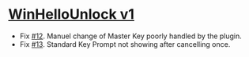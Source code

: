 ﻿# [WinHelloUnlock v1](https://github.com/Angelelz/WinHelloUnlock/releases/tag/v1)

- Fix [#12](https://github.com/Angelelz/WinHelloUnlock/issues/12). Manuel change of Master Key poorly handled by the plugin.
- Fix [#13](https://github.com/Angelelz/WinHelloUnlock/issues/13). Standard Key Prompt not showing after cancelling once.